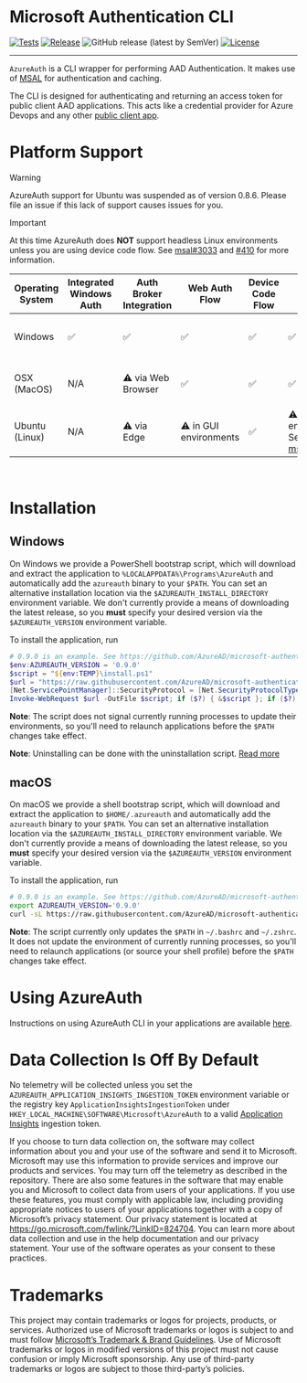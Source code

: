 # Microsoft Authentication CLI

[![Tests](https://img.shields.io/github/actions/workflow/status/AzureAd/microsoft-authentication-cli/.github/workflows/dotnet-test.yml?branch=main&style=for-the-badge&logo=github)](https://github.com/AzureAD/microsoft-authentication-cli/actions/workflows/dotnet-test.yml)
[![Release](https://img.shields.io/badge/Release-0.9.0-orange?style=for-the-badge&logo=github)](https://github.com/AzureAD/microsoft-authentication-cli/releases/tag/0.9.0)
![GitHub release (latest by SemVer)](https://img.shields.io/github/downloads/azuread/microsoft-authentication-cli/0.9.0/total?logo=github&style=for-the-badge&color=blue)
[![License](https://shields.io/badge/license-MIT-purple?style=for-the-badge)](./LICENSE.txt)

---

`AzureAuth` is a CLI wrapper for performing AAD Authentication. It makes use of [MSAL](https://github.com/AzureAD/microsoft-authentication-library-for-dotnet) for authentication and caching.

The CLI is designed for authenticating and returning an access token for public client AAD applications. This acts like a credential provider for Azure Devops and any other [public client app](https://docs.microsoft.com/en-us/azure/active-directory/develop/msal-client-applications).

# Platform Support

> [!WARNING]
> AzureAuth support for Ubuntu was suspended as of version 0.8.6. Please file an issue if this lack of support causes issues for you.

> [!IMPORTANT]
> At this time AzureAuth does **NOT** support headless Linux environments unless you are using device code flow.
> See [msal#3033](https://github.com/AzureAD/microsoft-authentication-library-for-dotnet/issues/3033)
> and [#410](https://github.com/AzureAD/microsoft-authentication-cli/issues/410) for more information.

| Operating System                           | Integrated Windows Auth | Auth Broker Integration | Web Auth Flow            | Device Code Flow | Token Caching | Multi-Account Support           |
| ------------------------------------------ | ----------------------- | ----------------------- | ------------------------ | ---------------- | ------------- | ------------------------------- |
| Windows                                    | ✅                      | ✅                      | ✅                      | ✅              | ✅          | ⚠️ `--domain` account filtering |
| OSX (MacOS)                                | N/A                      | ⚠️ via Web Browser      | ✅                      | ✅             | ✅          | ⚠️ `--domain` account filtering |
| Ubuntu (Linux)                             | N/A                      | ⚠️ via Edge             | ⚠️ in GUI environments | ✅        | ⚠️ in GUI environments. See [msal#3033](https://github.com/AzureAD/microsoft-authentication-library-for-dotnet/issues/3033)      | ⚠️ `--domain` account filtering |

<br/>

# Installation

## Windows

On Windows we provide a PowerShell bootstrap script, which will download and extract the application to
`%LOCALAPPDATA%\Programs\AzureAuth` and automatically add the `azureauth` binary to your `$PATH`. You can set an
alternative installation location via the `$AZUREAUTH_INSTALL_DIRECTORY` environment variable. We don't currently
provide a means of downloading the latest release, so you **must** specify your desired version via the
`$AZUREAUTH_VERSION` environment variable.

To install the application, run

```powershell
# 0.9.0 is an example. See https://github.com/AzureAD/microsoft-authentication-cli/releases for the latest.
$env:AZUREAUTH_VERSION = '0.9.0'
$script = "${env:TEMP}\install.ps1"
$url = "https://raw.githubusercontent.com/AzureAD/microsoft-authentication-cli/${env:AZUREAUTH_VERSION}/install/install.ps1"
[Net.ServicePointManager]::SecurityProtocol = [Net.SecurityProtocolType]::Tls12
Invoke-WebRequest $url -OutFile $script; if ($?) { &$script }; if ($?) { rm $script }
```

**Note**: The script does not signal currently running processes to update their environments, so you'll need to
relaunch applications before the `$PATH` changes take effect.

**Note**: Uninstalling can be done with the uninstallation script. [Read more](docs/uninstall.md)

## macOS

On macOS we provide a shell bootstrap script, which will download and extract the application to `$HOME/.azureauth`
and automatically add the `azureauth` binary to your `$PATH`. You can set an alternative installation location via the
`$AZUREAUTH_INSTALL_DIRECTORY` environment variable. We don't currently provide a means of downloading the latest
release, so you **must** specify your desired version via the `$AZUREAUTH_VERSION` environment variable.

To install the application, run

```bash
# 0.9.0 is an example. See https://github.com/AzureAD/microsoft-authentication-cli/releases for the latest.
export AZUREAUTH_VERSION='0.9.0'
curl -sL https://raw.githubusercontent.com/AzureAD/microsoft-authentication-cli/$AZUREAUTH_VERSION/install/install.sh | sh
```

**Note**: The script currently only updates the `$PATH` in `~/.bashrc` and `~/.zshrc`. It does not update the environment
of currently running processes, so you'll need to relaunch applications (or source your shell profile) before the `$PATH`
changes take effect.

# Using AzureAuth

Instructions on using AzureAuth CLI in your applications are available [here](docs/usage.md).

# Data Collection Is Off By Default
No telemetry will be collected unless you set the `AZUREAUTH_APPLICATION_INSIGHTS_INGESTION_TOKEN` environment variable
or the registry key `ApplicationInsightsIngestionToken` under `HKEY_LOCAL_MACHINE\SOFTWARE\Microsoft\AzureAuth`
to a valid [Application Insights](https://docs.microsoft.com/en-us/azure/azure-monitor/app/app-insights-overview)
ingestion token.

If you choose to turn data collection on, the software may collect information about you and your use of the software and send it to Microsoft. Microsoft may use
this information to provide services and improve our products and services. You may turn off the telemetry as described
in the repository. There are also some features in the software that may enable you and Microsoft to collect data from
users of your applications. If you use these features, you must comply with applicable law, including providing
appropriate notices to users of your applications together with a copy of Microsoft’s privacy statement. Our privacy
statement is located at https://go.microsoft.com/fwlink/?LinkID=824704. You can learn more about data collection and
use in the help documentation and our privacy statement. Your use of the software operates as your consent to these
practices.

# Trademarks

This project may contain trademarks or logos for projects, products, or services. Authorized use of Microsoft
trademarks or logos is subject to and must follow [Microsoft’s Trademark & Brand Guidelines](https://www.microsoft.com/en-us/legal/intellectualproperty/trademarks/usage/general).
Use of Microsoft trademarks or logos in modified versions of this project must not cause confusion or imply Microsoft
sponsorship. Any use of third-party trademarks or logos are subject to those third-party’s policies.
